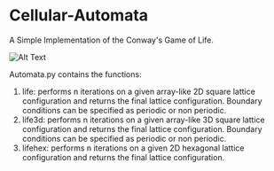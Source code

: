 # Cellular-Automata
A Simple Implementation of the Conway's Game of Life.

![Alt Text](animation.gif)

Automata.py contains the functions:
1. life: performs n iterations on a given array-like 2D square lattice configuration and returns the final lattice configuration. Boundary conditions can be specified as periodic or non periodic.
2. life3d: performs n iterations on a given array-like 3D square lattice configuration and returns the final lattice configuration. Boundary conditions can be specified as periodic or non periodic.
3. lifehex: performs n iterations on a given 2D hexagonal lattice configuration and returns the final lattice configuration.
